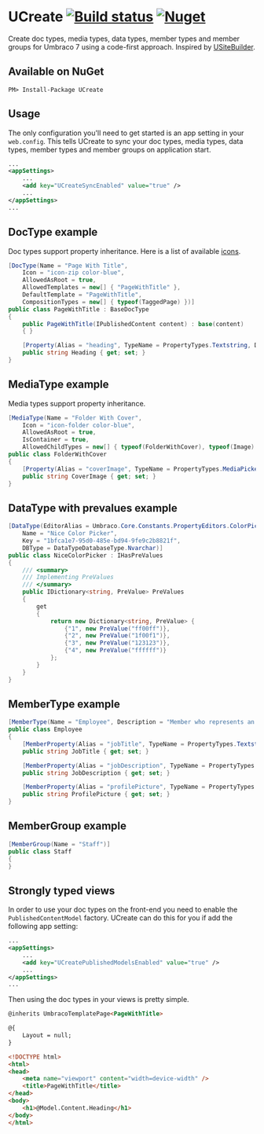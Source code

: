 UCreate [![Build status](https://ci.appveyor.com/api/projects/status/60v4v2cbl6nxmf0q?svg=true)](https://ci.appveyor.com/project/nicbell/ucreate) [![Nuget](https://img.shields.io/nuget/dt/ucreate.svg)](https://www.nuget.org/packages/UCreate/)
=======

Create doc types, media types, data types, member types and member groups for Umbraco 7 using a code-first approach. Inspired by [USiteBuilder](https://github.com/spopovic/uSiteBuilder).

Available on NuGet
---
```
PM> Install-Package UCreate
```

Usage
---

The only configuration you'll need to get started is an app setting in your ```web.config```. This tells UCreate to sync your doc types, media types, data types, member types and member groups on application start.

```xml
...
<appSettings>
    ...
    <add key="UCreateSyncEnabled" value="true" />
    ...
</appSettings>
...
```

DocType example
---
Doc types support property inheritance. Here is a list of available [icons](http://nicbell.github.io/ucreate/icons.html).
```csharp
[DocType(Name = "Page With Title",
    Icon = "icon-zip color-blue",
    AllowedAsRoot = true,
    AllowedTemplates = new[] { "PageWithTitle" },
    DefaultTemplate = "PageWithTitle",
    CompositionTypes = new[] { typeof(TaggedPage) })]
public class PageWithTitle : BaseDocType
{
    public PageWithTitle(IPublishedContent content) : base(content)
    { }

    [Property(Alias = "heading", TypeName = PropertyTypes.Textstring, Description = "Heading for page", Mandatory = true, TabName = "Content")]
    public string Heading { get; set; }
}
```

MediaType example
---
Media types support property inheritance.
```csharp
[MediaType(Name = "Folder With Cover",
    Icon = "icon-folder color-blue",
    AllowedAsRoot = true,
    IsContainer = true,
    AllowedChildTypes = new[] { typeof(FolderWithCover), typeof(Image) })]
public class FolderWithCover
{
    [Property(Alias = "coverImage", TypeName = PropertyTypes.MediaPicker, Description = "Cover image.", Mandatory = true)]
    public string CoverImage { get; set; }
}
```

DataType with prevalues example
---
```csharp
[DataType(EditorAlias = Umbraco.Core.Constants.PropertyEditors.ColorPickerAlias,
    Name = "Nice Color Picker",
    Key = "1bfca1e7-95d0-485e-bd94-9fe9c2b8821f",
    DBType = DataTypeDatabaseType.Nvarchar)]
public class NiceColorPicker : IHasPreValues
{
    /// <summary>
    /// Implementing PreValues
    /// </summary>
    public IDictionary<string, PreValue> PreValues
    {
        get
        {
            return new Dictionary<string, PreValue> {
                {"1", new PreValue("ff00ff")},
                {"2", new PreValue("1f00f1")},
                {"3", new PreValue("123123")},
                {"4", new PreValue("ffffff")}
            };
        }
    }
}
```

MemberType example
---
```csharp
[MemberType(Name = "Employee", Description = "Member who represents an employee", Icon = "icon-user color-green")]
public class Employee
{
    [MemberProperty(Alias = "jobTitle", TypeName = PropertyTypes.Textstring, Description = "Employee's job title", Mandatory = true, TabName = "Job Details", CanEdit = true, ShowOnProfile = true)]
    public string JobTitle { get; set; }

    [MemberProperty(Alias = "jobDescription", TypeName = PropertyTypes.Textarea, Description = "Employee's job description", Mandatory = false, TabName = "Job Details", CanEdit = true, ShowOnProfile = false)]
    public string JobDescription { get; set; }

    [MemberProperty(Alias = "profilePicture", TypeName = PropertyTypes.MediaPicker, Description = "Admin profile picture", Mandatory = false, CanEdit = true, ShowOnProfile = true)]
    public string ProfilePicture { get; set; }
}
```

MemberGroup example
---
```csharp
[MemberGroup(Name = "Staff")]
public class Staff
{
}
```

Strongly typed views
---
In order to use your doc types on the front-end you need to enable the `PublishedContentModel` factory. UCreate can do this for you if add the following app setting:
```xml
...
<appSettings>
    ...
    <add key="UCreatePublishedModelsEnabled" value="true" />
    ...
</appSettings>
...
```
Then using the doc types in your views is pretty simple.
```html
@inherits UmbracoTemplatePage<PageWithTitle>

@{
    Layout = null;
}

<!DOCTYPE html>
<html>
<head>
    <meta name="viewport" content="width=device-width" />
    <title>PageWithTitle</title>
</head>
<body>
    <h1>@Model.Content.Heading</h1>
</body>
</html>
```
